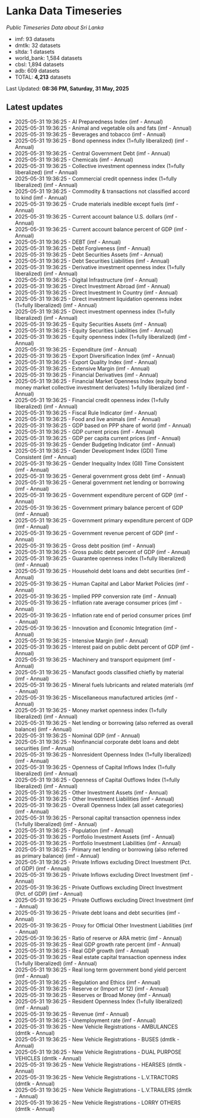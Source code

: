 # Lanka Data Timeseries
*Public Timeseries Data about Sri Lanka*

* imf: 93 datasets
* dmtlk: 32 datasets
* sltda: 1 datasets
* world_bank: 1,584 datasets
* cbsl: 1,894 datasets
* adb: 609 datasets
* TOTAL: **4,213** datasets

Last Updated: **08:36 PM, Saturday, 31 May, 2025**

## Latest updates

* 2025-05-31 19:36:25 - AI Preparedness Index (imf - Annual)
* 2025-05-31 19:36:25 - Animal and vegetable oils and fats (imf - Annual)
* 2025-05-31 19:36:25 - Beverages and tobacco (imf - Annual)
* 2025-05-31 19:36:25 - Bond openness index (1=fully liberalized) (imf - Annual)
* 2025-05-31 19:36:25 - Central Government Debt (imf - Annual)
* 2025-05-31 19:36:25 - Chemicals (imf - Annual)
* 2025-05-31 19:36:25 - Collective investment openness index (1=fully liberalized) (imf - Annual)
* 2025-05-31 19:36:25 - Commercial credit openness index (1=fully liberalized) (imf - Annual)
* 2025-05-31 19:36:25 - Commodity & transactions not classified accord to kind (imf - Annual)
* 2025-05-31 19:36:25 - Crude materials inedible except fuels (imf - Annual)
* 2025-05-31 19:36:25 - Current account balance U.S. dollars (imf - Annual)
* 2025-05-31 19:36:25 - Current account balance percent of GDP (imf - Annual)
* 2025-05-31 19:36:25 - DEBT (imf - Annual)
* 2025-05-31 19:36:25 - Debt Forgiveness (imf - Annual)
* 2025-05-31 19:36:25 - Debt Securities Assets (imf - Annual)
* 2025-05-31 19:36:25 - Debt Securities Liabilities (imf - Annual)
* 2025-05-31 19:36:25 - Derivative investment openness index (1=fully liberalized) (imf - Annual)
* 2025-05-31 19:36:25 - Digital Infrastructure (imf - Annual)
* 2025-05-31 19:36:25 - Direct Investment Abroad (imf - Annual)
* 2025-05-31 19:36:25 - Direct Investment In Country (imf - Annual)
* 2025-05-31 19:36:25 - Direct investment liquidation openness index (1=fully liberalized) (imf - Annual)
* 2025-05-31 19:36:25 - Direct investment openness index (1=fully liberalized) (imf - Annual)
* 2025-05-31 19:36:25 - Equity Securities Assets (imf - Annual)
* 2025-05-31 19:36:25 - Equity Securities Liabilities (imf - Annual)
* 2025-05-31 19:36:25 - Equity openness index (1=fully liberalized) (imf - Annual)
* 2025-05-31 19:36:25 - Expenditure (imf - Annual)
* 2025-05-31 19:36:25 - Export Diversification Index (imf - Annual)
* 2025-05-31 19:36:25 - Export Quality Index (imf - Annual)
* 2025-05-31 19:36:25 - Extensive Margin (imf - Annual)
* 2025-05-31 19:36:25 - Financial Derivatives (imf - Annual)
* 2025-05-31 19:36:25 - Financial Market Openness Index (equity bond money market collective investment derivates) 1=fully liberalized (imf - Annual)
* 2025-05-31 19:36:25 - Financial credit openness index (1=fully liberalized) (imf - Annual)
* 2025-05-31 19:36:25 - Fiscal Rule Indicator (imf - Annual)
* 2025-05-31 19:36:25 - Food and live animals (imf - Annual)
* 2025-05-31 19:36:25 - GDP based on PPP share of world (imf - Annual)
* 2025-05-31 19:36:25 - GDP current prices (imf - Annual)
* 2025-05-31 19:36:25 - GDP per capita current prices (imf - Annual)
* 2025-05-31 19:36:25 - Gender Budgeting Indicator (imf - Annual)
* 2025-05-31 19:36:25 - Gender Development Index (GDI) Time Consistent (imf - Annual)
* 2025-05-31 19:36:25 - Gender Inequality Index (GII) Time Consistent (imf - Annual)
* 2025-05-31 19:36:25 - General government gross debt (imf - Annual)
* 2025-05-31 19:36:25 - General government net lending or borrowing (imf - Annual)
* 2025-05-31 19:36:25 - Government expenditure percent of GDP (imf - Annual)
* 2025-05-31 19:36:25 - Government primary balance percent of GDP (imf - Annual)
* 2025-05-31 19:36:25 - Government primary expenditure percent of GDP (imf - Annual)
* 2025-05-31 19:36:25 - Government revenue percent of GDP (imf - Annual)
* 2025-05-31 19:36:25 - Gross debt position (imf - Annual)
* 2025-05-31 19:36:25 - Gross public debt percent of GDP (imf - Annual)
* 2025-05-31 19:36:25 - Guarantee openness index (1=fully liberalized) (imf - Annual)
* 2025-05-31 19:36:25 - Household debt loans and debt securities (imf - Annual)
* 2025-05-31 19:36:25 - Human Capital and Labor Market Policies (imf - Annual)
* 2025-05-31 19:36:25 - Implied PPP conversion rate (imf - Annual)
* 2025-05-31 19:36:25 - Inflation rate average consumer prices (imf - Annual)
* 2025-05-31 19:36:25 - Inflation rate end of period consumer prices (imf - Annual)
* 2025-05-31 19:36:25 - Innovation and Economic Integration (imf - Annual)
* 2025-05-31 19:36:25 - Intensive Margin (imf - Annual)
* 2025-05-31 19:36:25 - Interest paid on public debt percent of GDP (imf - Annual)
* 2025-05-31 19:36:25 - Machinery and transport equipment (imf - Annual)
* 2025-05-31 19:36:25 - Manufact goods classified chiefly by material (imf - Annual)
* 2025-05-31 19:36:25 - Mineral fuels lubricants and related materials (imf - Annual)
* 2025-05-31 19:36:25 - Miscellaneous manufactured articles (imf - Annual)
* 2025-05-31 19:36:25 - Money market openness index (1=fully liberalized) (imf - Annual)
* 2025-05-31 19:36:25 - Net lending or borrowing (also referred as overall balance) (imf - Annual)
* 2025-05-31 19:36:25 - Nominal GDP (imf - Annual)
* 2025-05-31 19:36:25 - Nonfinancial corporate debt loans and debt securities (imf - Annual)
* 2025-05-31 19:36:25 - Nonresident Openness Index (1=fully liberalized) (imf - Annual)
* 2025-05-31 19:36:25 - Openness of Capital Inflows Index (1=fully liberalized) (imf - Annual)
* 2025-05-31 19:36:25 - Openness of Capital Outflows Index (1=fully liberalized) (imf - Annual)
* 2025-05-31 19:36:25 - Other Investment Assets (imf - Annual)
* 2025-05-31 19:36:25 - Other Investment Liabilities (imf - Annual)
* 2025-05-31 19:36:25 - Overall Openness Index (all asset categories) (imf - Annual)
* 2025-05-31 19:36:25 - Personal capital transaction openness index (1=fully liberalized) (imf - Annual)
* 2025-05-31 19:36:25 - Population (imf - Annual)
* 2025-05-31 19:36:25 - Portfolio Investment Assets (imf - Annual)
* 2025-05-31 19:36:25 - Portfolio Investment Liabilities (imf - Annual)
* 2025-05-31 19:36:25 - Primary net lending or borrowing (also referred as primary balance) (imf - Annual)
* 2025-05-31 19:36:25 - Private Inflows excluding Direct Investment (Pct. of GDP) (imf - Annual)
* 2025-05-31 19:36:25 - Private Inflows excluding Direct Investment (imf - Annual)
* 2025-05-31 19:36:25 - Private Outflows excluding Direct Investment (Pct. of GDP) (imf - Annual)
* 2025-05-31 19:36:25 - Private Outflows excluding Direct Investment (imf - Annual)
* 2025-05-31 19:36:25 - Private debt loans and debt securities (imf - Annual)
* 2025-05-31 19:36:25 - Proxy for Official Other Investment Liabilities (imf - Annual)
* 2025-05-31 19:36:25 - Ratio of reserve or ARA metric (imf - Annual)
* 2025-05-31 19:36:25 - Real GDP growth rate percent (imf - Annual)
* 2025-05-31 19:36:25 - Real GDP growth (imf - Annual)
* 2025-05-31 19:36:25 - Real estate capital transaction openness index (1=fully liberalized) (imf - Annual)
* 2025-05-31 19:36:25 - Real long term government bond yield percent (imf - Annual)
* 2025-05-31 19:36:25 - Regulation and Ethics (imf - Annual)
* 2025-05-31 19:36:25 - Reserve or (Import or 12) (imf - Annual)
* 2025-05-31 19:36:25 - Reserves or Broad Money (imf - Annual)
* 2025-05-31 19:36:25 - Resident Openness Index (1=fully liberalized) (imf - Annual)
* 2025-05-31 19:36:25 - Revenue (imf - Annual)
* 2025-05-31 19:36:25 - Unemployment rate (imf - Annual)
* 2025-05-31 19:36:25 - New Vehicle Registrations - AMBULANCES (dmtlk - Annual)
* 2025-05-31 19:36:25 - New Vehicle Registrations - BUSES (dmtlk - Annual)
* 2025-05-31 19:36:25 - New Vehicle Registrations - DUAL PURPOSE VEHICLES (dmtlk - Annual)
* 2025-05-31 19:36:25 - New Vehicle Registrations - HEARSES (dmtlk - Annual)
* 2025-05-31 19:36:25 - New Vehicle Registrations - L.V.TRACTORS (dmtlk - Annual)
* 2025-05-31 19:36:25 - New Vehicle Registrations - L.V.TRAILERS (dmtlk - Annual)
* 2025-05-31 19:36:25 - New Vehicle Registrations - LORRY OTHERS (dmtlk - Annual)